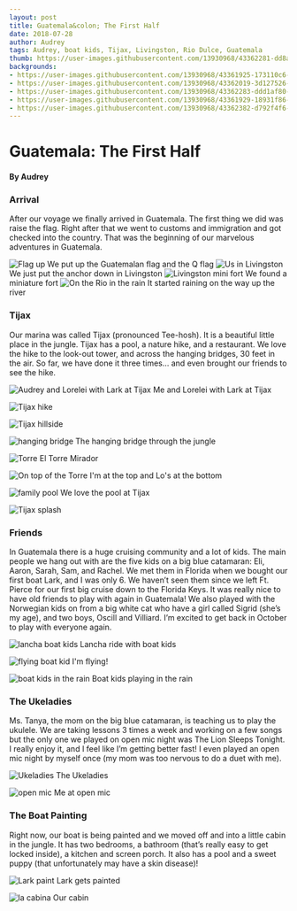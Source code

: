 ```yaml
---
layout: post
title: Guatemala&colon; The First Half
date: 2018-07-28
author: Audrey
tags: Audrey, boat kids, Tijax, Livingston, Rio Dulce, Guatemala
thumb: https://user-images.githubusercontent.com/13930968/43362281-dd8aa7ca-92a3-11e8-9569-803dc17cf26f.jpg
backgrounds:
- https://user-images.githubusercontent.com/13930968/43361925-173110c6-929b-11e8-987c-c58d3f4cd17e.jpg
- https://user-images.githubusercontent.com/13930968/43362019-3d127526-929d-11e8-9026-bef0ef3edbbc.jpg
- https://user-images.githubusercontent.com/13930968/43362283-ddd1af80-92a3-11e8-8e62-ac86e8ec5136.jpg
- https://user-images.githubusercontent.com/13930968/43361929-18931f86-929b-11e8-8830-4b1f4028ebc5.jpg
- https://user-images.githubusercontent.com/13930968/43362382-d792f4f6-92a5-11e8-8aa1-aab1b42c5537.jpg
---
```


# Guatemala: The First Half

#### By Audrey 

### Arrival
After our voyage we finally arrived in Guatemala. The first thing we did was raise the flag. Right after that we went to customs and immigration and got checked into the country.   That was the beginning of our marvelous adventures in Guatemala. 

![Flag up](https://user-images.githubusercontent.com/13930968/43361924-170f6ae8-929b-11e8-854e-28a308965668.jpg)
We put up the Guatemalan flag and the Q flag 
![Us in Livingston](https://user-images.githubusercontent.com/13930968/43361923-16f2436e-929b-11e8-985c-826048cbce52.jpg)
We just put the anchor down in Livingston
![Livingston mini fort](https://user-images.githubusercontent.com/13930968/43361925-173110c6-929b-11e8-987c-c58d3f4cd17e.jpg)
We found a miniature fort 
![On the Rio in the rain](https://user-images.githubusercontent.com/13930968/43361926-17787312-929b-11e8-8b84-a822c6dd52fc.jpg)
It started raining on the way up the river

### Tijax
Our marina was called Tijax (pronounced Tee-hosh).  It is a beautiful little place in the jungle.  Tijax has a pool, a nature hike, and a restaurant. We love the hike to the look-out tower, and across the hanging bridges, 30 feet in the air. So far, we have done it three times… and even brought our friends to see the hike.

![Audrey and Lorelei with Lark at Tijax](https://user-images.githubusercontent.com/13930968/43361995-a49c0046-929c-11e8-87ac-c132e2e1dcc4.jpg)
Me and Lorelei with Lark at Tijax

![Tijax hike](https://user-images.githubusercontent.com/13930968/43361990-a4284b24-929c-11e8-837a-c1629db5c9f8.jpg)

![Tijax hillside](https://user-images.githubusercontent.com/13930968/43361927-17bcef60-929b-11e8-80f2-88907c3a2283.jpg)

![hanging bridge](https://user-images.githubusercontent.com/13930968/43361994-a47f4762-929c-11e8-9de2-c8504a0c30eb.jpg)
The hanging bridge through the jungle

![Torre](https://user-images.githubusercontent.com/13930968/43362028-5f015134-929d-11e8-9b31-c4882e1c1223.jpg)
El Torre Mirador

![On top of the Torre](https://user-images.githubusercontent.com/13930968/43361928-1801ee12-929b-11e8-8fbb-3f3daf7122ba.jpg)
I'm at the top and Lo's at the bottom

![family pool](https://user-images.githubusercontent.com/13930968/43362019-3d127526-929d-11e8-9026-bef0ef3edbbc.jpg)
We love the pool at Tijax

![Tijax splash](https://user-images.githubusercontent.com/13930968/43361931-18b8af12-929b-11e8-8550-fe9b20a163c6.jpg)

### Friends
In Guatemala there is a huge cruising community and a lot of kids. The main people we hang out with are the five kids on a big blue catamaran: Eli, Aaron, Sarah, Sam, and Rachel.  We met them in Florida when we bought our first boat Lark, and I was only 6. We haven’t seen them since we left Ft. Pierce for our first big cruise down to the Florida Keys. It was really nice to have old friends to play with again in Guatemala! We also played with the Norwegian kids on from a big white cat who have a girl called Sigrid (she’s my age), and two boys, Oscill and Villiard.  I’m excited to get back in October to play with everyone again.

![lancha boat kids](https://user-images.githubusercontent.com/13930968/43362282-ddaa78ca-92a3-11e8-8c3a-45463143dc54.jpg)
Lancha ride with boat kids 

![flying boat kid](https://user-images.githubusercontent.com/13930968/43362283-ddd1af80-92a3-11e8-8e62-ac86e8ec5136.jpg)
I'm flying!

![boat kids in the rain](https://user-images.githubusercontent.com/13930968/43362284-ddfab9ac-92a3-11e8-9cec-a422f0c0242c.jpg)
Boat kids playing in the rain

### The Ukeladies                 
  Ms. Tanya, the mom on the big blue catamaran, is teaching us to play the ukulele. We are taking lessons 3 times a week and working on a few songs but the only one we played on open mic night was The Lion Sleeps Tonight. I really enjoy it, and I feel like I’m getting better fast! I even played an open mic night by myself once (my mom was too nervous to do a duet with me).

![Ukeladies](https://user-images.githubusercontent.com/13930968/43361929-18931f86-929b-11e8-8830-4b1f4028ebc5.jpg)
The Ukeladies

![open mic](https://user-images.githubusercontent.com/13930968/43362281-dd8aa7ca-92a3-11e8-9569-803dc17cf26f.jpg)
Me at open mic 

### The Boat Painting
Right now, our boat is being painted and we moved off and into a little cabin in the jungle. It has two bedrooms, a bathroom (that’s really easy to get locked inside), a kitchen and screen porch. It also has a pool and a sweet puppy (that unfortunately may have a skin disease)!

![Lark paint](https://user-images.githubusercontent.com/13930968/43362280-dd6d00e4-92a3-11e8-87d7-831434d99965.jpg)
Lark gets painted

![la cabina](https://user-images.githubusercontent.com/13930968/43362382-d792f4f6-92a5-11e8-8aa1-aab1b42c5537.jpg)
Our cabin











